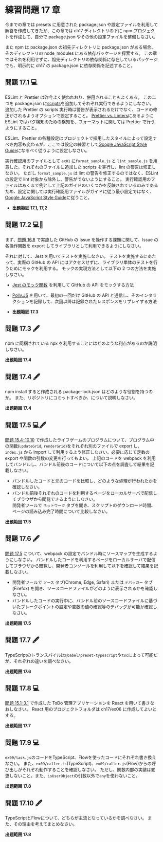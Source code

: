 # 練習問題 17 章

今までの章では presets に用意された package.json や設定ファイルを利用して解答を作成してきたが、この章では ch17 ディレクトリの下に npm プロジェクトを作成して、自分で package.json やその他の設定ファイルを整備しなさい。

また npm は package.json の祖先ディレクトリに package.json がある場合、そのディレクトリの node_modules にある依存パッケージを探索する。
この章ではそれを利用せずに、祖先ディレクトリの依存関係に存在しているパッケージでも、明示的に ch17 の package.json に依存関係を記述すること。

## 問題 17.1 💻

ESLint と Prettier は昨今よく使われおり、併用されることもよくある。
この二つを package.json に[scripts](https://docs.npmjs.com/cli/v9/using-npm/scripts)を追加してそれぞれ実行できるようにしなさい。
追加した Prettier の scripts 実行時は警告が表示されるだけでなく、コードの修正がされるようオプションで設定すること。
[Prettier vs. Linters](https://prettier.io/docs/en/comparison.html)にあるように ESLint ではバグ検知のための検知を、フォーマットに関しては Prettier で行うようにすること。

ESLint、Prettier の各種設定はプロジェクトで採用したスタイルによって設定すべき内容も変わるが、ここでは設定の練習として[Google JavaScript Style Guide](https://google.github.io/styleguide/jsguide.html)になるべく従うように設定しなさい。

実行確認用のファイルとして `ex01` に`format_sample.js` と `lint_sample.js` を用意した。それぞれのファイルに追加した scripts を実行し、lint の警告は修正しなさい。
ただし `format_sample.js` は lint の警告を修正するのではなく、ESLint の設定で lint 対象から除外し、警告がでないようにすること。
実行確認用のファイルはあくまで例として上記のガイドのいくつかを反映されているのみであるため、設定に関しては実行確認用ファイルがガイドに従う最小設定ではなく、[Google JavaScript Style Guide](https://google.github.io/styleguide/jsguide.html)に従うこと。

- **出題範囲 17.1, 17,2**

## 問題 17.2 💻🧪

まず、[問題 16.8](../ch16/README.md#問題-168-) で実施した GitHub の Issue を操作する課題に関して、Issue の各操作関数を export してライブラリとして利用できるようにしなさい。

それに対して、Jest を用いてテストを実施しなさい。
テストを実施するにあたって、実際の GitHub の API にはアクセスせずに、ライブラリ単体のテストを行うためにモックを利用する。
モックの実現方法として以下の 2 つの方法を実施しなさい。

- [Jest のモック関数](https://jestjs.io/ja/docs/mock-function-api) を利用して GitHub の API をモックする方法
- [Polly.JS](https://github.com/Netflix/pollyjs) を用いて、最初の一回だけ GitHub の API と通信し、そのインタラクションを記録して、次回以降は記録されたレスポンスをリプレイする方法

- **出題範囲 17.3**

## 問題 17.3 🖋️

npm に同梱されている npx を利用することにはどのような利点があるのか説明しなさい。

**出題範囲 17.4**

## 問題 17.4 🖋️

npm install すると作成される package-lock.json はどのような役割を持つのか。
また、リポジトリにコミットすべきか、について説明しなさい。

**出題範囲 17.4**

## 問題 17.5 💻🖋️
[問題 15.4-10.10](../ch15.04-10/README.md#問題-154-1010-) で作成したライフゲームのプログラムについて、プログラム中の関数(`updateGrid`, `renderGrid`)をそれぞれ別のファイルで export し、`index.js` から import して利用するよう修正しなさい。必要に応じて定数の export や関数の引数の変更を行ってもよい。
上記のコードを webpack を利用してバンドルし、バンドル前後のコードについて以下の点を調査して結果を記載しなさい。
- バンドルしたコードと元のコードを比較し、どのような処理が行われたかを確認しなさい。
- バンドル前後それぞれのコードを利用するページをローカルサーバで配信してブラウザから閲覧できるようにしなさい。  
開発者ツールで `ネットワーク` タブを開き、スクリプトのダウンロード時間、ページの読み込み完了時間について比較しなさい。

**出題範囲 17.5**

## 問題 17.6 🖋️
[問題 17.5](#問題-175-) について、webpack の設定でバンドル時にソースマップを生成するようにしなさい。
バンドルしたコードを利用するページをローカルサーバで配信してブラウザから閲覧し、開発者コンソールを利用して以下を確認して結果を記載しなさい。
- 開発者ツールで `ソース` タブ(Chrome, Edge, Safari) または `デバッガー` タブ(Firefox) を開き、ソースコードファイルがどのように表示されるかを確認しなさい。
- バンドルしたコードの実行中に、バンドル前のソースコードファイルに基づいたブレークポイントの設定や変数の値の確認等のデバッグが可能か確認しなさい。

**出題範囲 17.5**

## 問題 17.7 🖋

TypeScriptのトランスパイルは`@babel/preset-typescript`や`tsc`によって可能だが、それぞれの違いを調べなさい。

**出題範囲 17.6**

## 問題 17.8 💻

[問題 15.1-3.1](../ch15.01-03/README.md) で作成した ToDo 管理アプリケーションを React を用いて書きなおしなさい。
React 用のプロジェクトフォルダは ch17/ex08 に作成してよいとする。

**出題範囲 17.7**

## 問題 17.9 💻

`ex09/task.js`のコードをTypeScript、Flowを使ったコードにそれぞれ書き換えなさい。
また、`ex09/caller.ts`(TypeScript)、`ex09/caller.js`(Flow)からの呼び出しがそれぞれ動作することを確認しなさい。
ただし、関数内部の実装は変更しないこと。また、`isUserObject`の引数以外で`any`を使わないこと。


**出題範囲 17.8**

## 問題 17.10 🖋

TypeScriptとFlowについて、どちらが主流となっているかを調べなさい。
また、その理由を考えてまとめなさい。

**出題範囲 17.8**

